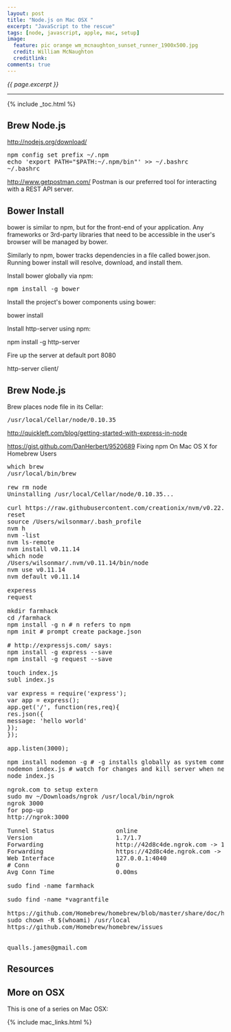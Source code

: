 ```yaml
---
layout: post
title: "Node.js on Mac OSX "
excerpt: "JavaScript to the rescue"
tags: [node, javascript, apple, mac, setup]
image:
  feature: pic orange wm_mcnaughton_sunset_runner_1900x500.jpg
  credit: William McNaughton
  creditlink: 
comments: true
---
```

<i>{{ page.excerpt }}</i>
<hr />

{% include _toc.html %}


<a id="NodeJSz"></a>

## Brew Node.js 

http://nodejs.org/download/

<pre>
npm config set prefix ~/.npm
echo 'export PATH="$PATH:~/.npm/bin"' >> ~/.bashrc
~/.bashrc
</pre>

http://www.getpostman.com/
Postman is our preferred tool for interacting with a REST API server.


<a id="Bower_installz"></a>

## Bower Install

bower is similar to npm, but for the front-end of your application. 
Any frameworks or 3rd-party libraries that need to be accessible in the user's browser will be managed by bower.

Similarly to npm, bower tracks dependencies in a file called bower.json. 
Running bower install will resolve, download, and install them.

Install bower globally via npm:
<pre>
npm install -g bower
</pre>
Install the project's bower components using bower:

bower install

Install http-server using npm:

npm install -g http-server

Fire up the server at default port 8080

http-server client/



<a id="NodeJSz"></a>

## Brew Node.js 


Brew places node file in its Cellar:
<pre>
/usr/local/Cellar/node/0.10.35
</pre>
http://quickleft.com/blog/getting-started-with-express-in-node

https://gist.github.com/DanHerbert/9520689
Fixing npm On Mac OS X for Homebrew Users


<pre>
which brew
/usr/local/bin/brew

rew rm node
Uninstalling /usr/local/Cellar/node/0.10.35...

curl https://raw.githubusercontent.com/creationix/nvm/v0.22.0/install.sh | bash
reset
source /Users/wilsonmar/.bash_profile
nvm h
nvm -list 
nvm ls-remote
nvm install v0.11.14
which node
/Users/wilsonmar/.nvm/v0.11.14/bin/node
nvm use v0.11.14
nvm default v0.11.14

experess 
request

mkdir farmhack
cd /farmhack
npm install -g n # n refers to npm
npm init # prompt create package.json

# http://expressjs.com/ says:
npm install -g express --save
npm install -g request --save

touch index.js
subl index.js

var express = require('express');
var app = express();
app.get('/', function(res,req){
res.json({
message: 'hello world'
});
});

app.listen(3000);

npm install nodemon -g # -g installs globally as system command.
nodemon index.js # watch for changes and kill server when needed
node index.js

ngrok.com to setup extern
sudo mv ~/Downloads/ngrok /usr/local/bin/ngrok
ngrok 3000
for pop-up
http://ngrok:3000

Tunnel Status                 online                                                                                          
Version                       1.7/1.7                                                                                         
Forwarding                    http://42d8c4de.ngrok.com -> 127.0.0.1:3000                                                     
Forwarding                    https://42d8c4de.ngrok.com -> 127.0.0.1:3000                                                    
Web Interface                 127.0.0.1:4040                                                                                  
# Conn                        0                                                                                               
Avg Conn Time                 0.00ms                                                                                          

sudo find -name farmhack

sudo find -name *vagrantfile

https://github.com/Homebrew/homebrew/blob/master/share/doc/homebrew/Common-Issues.md
sudo chown -R $(whoami) /usr/local
https://github.com/Homebrew/homebrew/issues


qualls.james@gmail.com
</pre>





<a id="Resourcez"></a>

## Resources 


## More on OSX

This is one of a series on Mac OSX:

{% include mac_links.html %}

